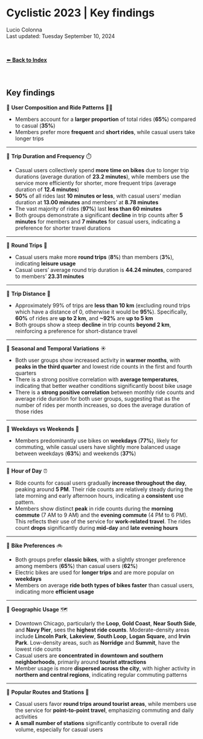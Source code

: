 Cyclistic 2023 \| Key findings
================
Lucio Colonna
<br>Last updated: Tuesday September 10, 2024

<br>

[⬅️ **Back to Index**](./README.md)

<br>

## Key findings

📌 **User Composition and Ride Patterns** 🚴‍♀️

- Members account for a **larger proportion** of total rides (**65%**)
  compared to casual (**35%**)
- Members prefer more **frequent** and **short rides**, while casual
  users take longer trips

------------------------------------------------------------------------

📌 **Trip Duration and Frequency** ⏱️

- Casual users collectively spend **more time on bikes** due to longer
  trip durations (average duration of **23.2 minutes**), while members
  use the service more efficiently for shorter, more frequent trips
  (average duration of **12.4 minutes**)
- **50%** of all rides last **10 minutes or less**, with casual users’
  median duration at **13.00 minutes** and members’ at **8.78 minutes**
- The vast majority of rides (**97%**) last **less than 60 minutes**
- Both groups demonstrate a significant **decline** in trip counts after
  **5 minutes** for members and **7 minutes** for casual users,
  indicating a preference for shorter travel durations

------------------------------------------------------------------------

📌 **Round Trips** 🔄

- Casual users make more **round trips** (**8%**) than members (**3%**),
  indicating **leisure usage**
- Casual users’ average round trip duration is **44.24 minutes**,
  compared to members’ **23.31 minutes**

------------------------------------------------------------------------

📌 **Trip Distance** 📏

- Approximately 99% of trips are **less than 10 km** (excluding round
  trips which have a distance of 0, otherwise it would be **95%**).
  Specifically, **60%** of rides are **up to 2 km**, and **~92%** are
  **up to 5 km**
- Both groups show a steep **decline** in trip counts **beyond 2 km**,
  reinforcing a preference for short-distance travel

------------------------------------------------------------------------

📌 **Seasonal and Temporal Variations** ☀️

- Both user groups show increased activity in **warmer months**, with
  **peaks in the third quarter** and lowest ride counts in the first and
  fourth quarters
- There is a strong positive correlation with **average temperatures**,
  indicating that better weather conditions significantly boost bike
  usage
- There is a **strong positive correlation** between monthly ride counts
  and average ride duration for both user groups, suggesting that as the
  number of rides per month increases, so does the average duration of
  those rides

------------------------------------------------------------------------

📌 **Weekdays vs Weekends** 📅

- Members predominantly use bikes on **weekdays** (**77%**), likely for
  commuting, while casual users have slightly more balanced usage
  between weekdays (**63%**) and weekends (**37%**)

------------------------------------------------------------------------

📌 **Hour of Day** ⏰

- Ride counts for casual users gradually **increase throughout the
  day**, peaking around **5 PM**. Their ride counts are relatively
  steady during the late morning and early afternoon hours, indicating a
  **consistent** use pattern.
- Members show distinct **peak** in ride counts during the **morning
  commute** (7 AM to 9 AM) and the **evening commute** (4 PM to 6 PM).
  This reflects their use of the service for **work-related travel**.
  The rides count **drops** significantly during **mid-day** and **late
  evening hours**

------------------------------------------------------------------------

📌 **Bike Preferences** 🚲

- Both groups prefer **classic bikes**, with a slightly stronger
  preference among members (**65%**) than casual users (**62%**)
- Electric bikes are used for **longer trips** and are more popular on
  **weekdays**
- Members on average **ride both types of bikes faster** than casual
  users, indicating more **efficient usage**

------------------------------------------------------------------------

📌 **Geographic Usage** 🗺️

- Downtown Chicago, particularly the **Loop**, **Gold Coast**, **Near
  South Side**, and **Navy Pier**, sees the **highest ride counts**.
  Moderate-density areas include **Lincoln Park**, **Lakeview**, **South
  Loop**, **Logan Square**, and **Irvin Park**. Low-density areas, such
  as **Norridge** and **Summit**, have the lowest ride counts
- Casual users are **concentrated in downtown and southern
  neighborhoods**, primarily around **tourist attractions**
- Member usage is more **dispersed across the city**, with higher
  activity in **northern and central regions**, indicating regular
  commuting patterns

------------------------------------------------------------------------

📌 **Popular Routes and Stations** 📍

- Casual users favor **round trips around tourist areas**, while members
  use the service for **point-to-point travel**, emphasizing commuting
  and daily activities
- **A small number of stations** significantly contribute to overall
  ride volume, especially for casual users
